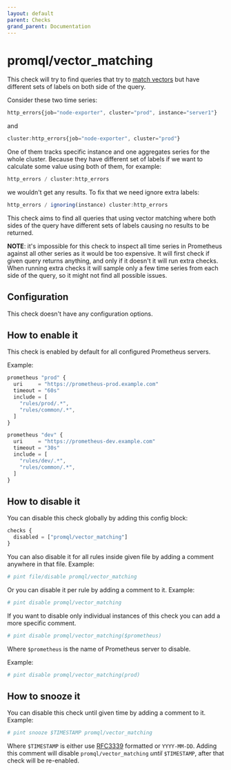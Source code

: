 ```yaml
---
layout: default
parent: Checks
grand_parent: Documentation
---
```


# promql/vector_matching

This check will try to find queries that try to
[match vectors](https://prometheus.io/docs/prometheus/latest/querying/operators/#vector-matching)
but have different sets of labels on both side of the query.

Consider these two time series:

```js
http_errors{job="node-exporter", cluster="prod", instance="server1"}
```

and

```js
cluster:http_errors{job="node-exporter", cluster="prod"}
```

One of them tracks specific instance and one aggregates series for the whole cluster.
Because they have different set of labels if we want to calculate some value using both
of them, for example:

```js
http_errors / cluster:http_errors
```

we wouldn't get any results. To fix that we need ignore extra labels:

```js
http_errors / ignoring(instance) cluster:http_errors
```

This check aims to find all queries that using vector matching where both sides
of the query have different sets of labels causing no results to be returned.

**NOTE**: it's impossible for this check to inspect all time series in Prometheus
against all other series as it would be too expensive.
It will first check if given query returns anything, and
only if it doesn't it will run extra checks. When running extra checks it will sample
only a few time series from each side of the query, so it might not find all possible
issues.

## Configuration

This check doesn't have any configuration options.

## How to enable it

This check is enabled by default for all configured Prometheus servers.

Example:

```js
prometheus "prod" {
  uri     = "https://prometheus-prod.example.com"
  timeout = "60s"
  include = [
    "rules/prod/.*",
    "rules/common/.*",
  ]
}

prometheus "dev" {
  uri     = "https://prometheus-dev.example.com"
  timeout = "30s"
  include = [
    "rules/dev/.*",
    "rules/common/.*",
  ]
}
```

## How to disable it

You can disable this check globally by adding this config block:

```js
checks {
  disabled = ["promql/vector_matching"]
}
```

You can also disable it for all rules inside given file by adding
a comment anywhere in that file. Example:

```yaml
# pint file/disable promql/vector_matching
```

Or you can disable it per rule by adding a comment to it. Example:

```yaml
# pint disable promql/vector_matching
```

If you want to disable only individual instances of this check
you can add a more specific comment.

```yaml
# pint disable promql/vector_matching($prometheus)
```

Where `$prometheus` is the name of Prometheus server to disable.

Example:

```yaml
# pint disable promql/vector_matching(prod)
```

## How to snooze it

You can disable this check until given time by adding a comment to it. Example:

```yaml
# pint snooze $TIMESTAMP promql/vector_matching
```

Where `$TIMESTAMP` is either use [RFC3339](https://www.rfc-editor.org/rfc/rfc3339)
formatted  or `YYYY-MM-DD`.
Adding this comment will disable `promql/vector_matching` *until* `$TIMESTAMP`, after that
check will be re-enabled.
